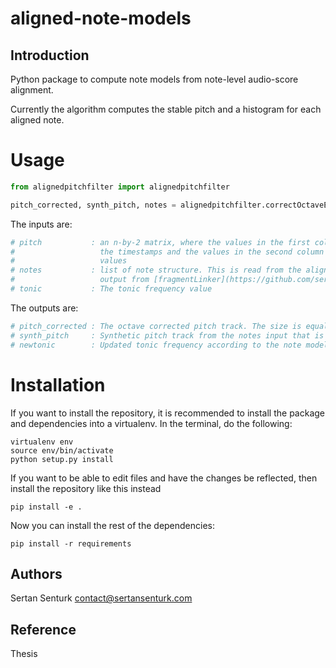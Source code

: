 # aligned-note-models

Introduction
------------
Python package to compute note models from note-level audio-score alignment.

Currently the algorithm computes the stable pitch and a histogram for each aligned note.

Usage
=======

```python
from alignedpitchfilter import alignedpitchfilter

pitch_corrected, synth_pitch, notes = alignedpitchfilter.correctOctaveErrors(pitch, notes, tonic)
```

The inputs are:
```python
# pitch 		  :	an n-by-2 matrix, where the values in the first column are 
#					the timestamps and the values in the second column are frequency 
#					values
# notes			  :	list of note structure. This is read from the alignedNotes.json 
#					output from [fragmentLinker](https://github.com/sertansenturk/fragmentLinker) repository 
# tonic			  : The tonic frequency value
```

The outputs are:
```python
# pitch_corrected :	The octave corrected pitch track. The size is equal to the size of pitch
# synth_pitch	  :	Synthetic pitch track from the notes input that is used for octave correction
# newtonic		  : Updated tonic frequency according to the note model of the tonic
```

Installation
============

If you want to install the repository, it is recommended to install the package and dependencies into a virtualenv. In the terminal, do the following:

    virtualenv env
    source env/bin/activate
    python setup.py install

If you want to be able to edit files and have the changes be reflected, then
install the repository like this instead

    pip install -e .

Now you can install the rest of the dependencies:

    pip install -r requirements

Authors
-------
Sertan Senturk
contact@sertansenturk.com

Reference
-------
Thesis